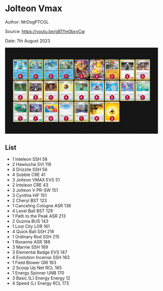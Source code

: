 # Jolteon Vmax

Author: MrDogPTCGL

Source: <https://youtu.be/gBTfm0bxyCw>

Date: 7th August 2023

![decklist](../../images/PAL/Jolteon%20Vmax/2-%20Jolteon%20Vmax.png)

## List

* 1 Inteleon SSH 58
* 2 Hawlucha SVI 118
* 4 Drizzile SSH 56
* 4 Sobble CRE 41
* 3 Jolteon VMAX EVS 51
* 2 Inteleon CRE 43
* 3 Jolteon V PR-SW 151
* 3 Cynthia HIF 151
* 2 Cheryl BST 123
* 1 Canceling Cologne ASR 136
* 4 Level Ball BST 129
* 1 Path to the Peak ASR 213
* 2 Guzma BUS 143
* 1 Lost City LOR 161
* 4 Quick Ball SSH 216
* 1 Ordinary Rod SSH 215
* 1 Roxanne ASR 188
* 3 Marnie SSH 169
* 3 Elemental Badge EVS 147
* 4 Evolution Incense SSH 163
* 1 Field Blower GRI 163
* 2 Scoop Up Net RCL 165
* 1 Energy Spinner UNB 170
* 3 Basic {L} Energy Energy 12
* 4 Speed {L} Energy RCL 173
